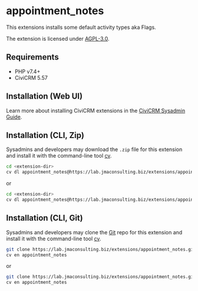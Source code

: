 # appointment_notes

This extensions installs some default activity types aka Flags.

The extension is licensed under [AGPL-3.0](LICENSE.txt).

## Requirements

* PHP v7.4+
* CiviCRM 5.57

## Installation (Web UI)

Learn more about installing CiviCRM extensions in the [CiviCRM Sysadmin Guide](https://docs.civicrm.org/sysadmin/en/latest/customize/extensions/).

## Installation (CLI, Zip)

Sysadmins and developers may download the `.zip` file for this extension and
install it with the command-line tool [cv](https://github.com/civicrm/cv).

```bash
cd <extension-dir>
cv dl appointment_notes@https://lab.jmaconsulting.biz/extensions/appointment_notes/archive/master.zip
```
or
```bash
cd <extension-dir>
cv dl appointment_notes@https://lab.jmaconsulting.biz/extensions/appointment_notes/-/archive/main/appointment_notes-main.zip
```

## Installation (CLI, Git)

Sysadmins and developers may clone the [Git](https://en.wikipedia.org/wiki/Git) repo for this extension and
install it with the command-line tool [cv](https://github.com/civicrm/cv).

```bash
git clone https://lab.jmaconsulting.biz/extensions/appointment_notes.git
cv en appointment_notes
```
or
```bash
git clone https://lab.jmaconsulting.biz/extensions/appointment_notes.git
cv en appointment_notes
```
